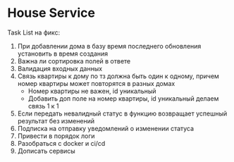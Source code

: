 # House Service

Task List на фикс:

1. При добавлении дома в базу время последнего обновления установить в время создания
2. Важна ли сортировка полей в ответе
3. Валидация входных данных
4. Связь квартиры к дому по тз должна быть один к одному, причем номер квартиры может повторятся в разных домах
   - Номер квартиры не важен, id уникальный
   - Добавить доп поле на номер квартиры, id уникальный делаем связь 1 к 1
5. Если передать невалидный статус в функцию возвращает успешный результат без изменений
6. Подписка на отправку уведомлений о изменении статуса
7. Привести в порядок логи
8. Разобраться с docker и ci/cd
9. Дописать сервисы
